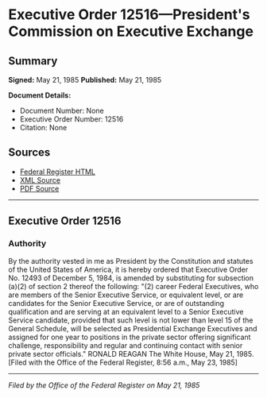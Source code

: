 # Executive Order 12516—President's Commission on Executive Exchange

## Summary

**Signed:** May 21, 1985
**Published:** May 21, 1985

**Document Details:**
- Document Number: None
- Executive Order Number: 12516
- Citation: None

## Sources
- [Federal Register HTML](https://www.presidency.ucsb.edu/documents/executive-order-12516-presidents-commission-executive-exchange)
- [XML Source](None)
- [PDF Source](None)

---

## Executive Order 12516

### Authority

By the authority vested in me as President by the Constitution and statutes of the United States of America, it is hereby ordered that Executive Order No. 12493 of December 5, 1984, is amended by substituting for subsection (a)(2) of section 2 thereof the following:
"(2) career Federal Executives, who are members of the Senior Executive Service, or equivalent level, or are candidates for the Senior Executive Service, or are of outstanding qualification and are serving at an equivalent level to a Senior Executive Service candidate, provided that such level is not lower than level 15 of the General Schedule, will be selected as Presidential Exchange Executives and assigned for one year to positions in the private sector offering significant challenge, responsibility and regular and continuing contact with senior private sector officials."
RONALD REAGAN
The White House,
May 21, 1985.
[Filed with the Office of the Federal Register, 8:56 a.m., May 23, 1985]

---

*Filed by the Office of the Federal Register on May 21, 1985*
